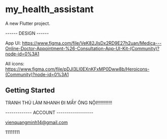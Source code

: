 # my_health_assistant

A new Flutter project.

------ DESIGN ------

App UI: https://www.figma.com/file/VeK82JlsDx2RD9E27h2uan/Medica---Online-Doctor-Appointment-%26-Consultation-App-UI-Kit-(Community)?node-id=0%3A1

All icons: https://www.figma.com/file/pDJI3Ll0EXnKFxMP0Dww8b/Heroicons-(Community)?node-id=0%3A1

## Getting Started

TRANH THỦ LÀM NHANH ĐI MẤY ÔNG NỘI!!!!!!!!!!!!

------------- ACCOUNT ------------------

vienquangminh14@gmail.com

11111111
